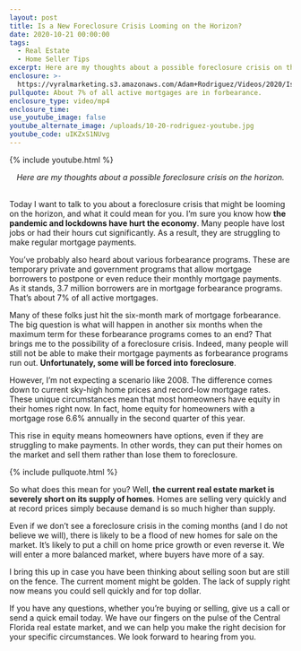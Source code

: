 ```yaml
---
layout: post
title: Is a New Foreclosure Crisis Looming on the Horizon?
date: 2020-10-21 00:00:00
tags:
  - Real Estate
  - Home Seller Tips
excerpt: Here are my thoughts about a possible foreclosure crisis on the horizon.
enclosure: >-
  https://vyralmarketing.s3.amazonaws.com/Adam+Rodriguez/Videos/2020/Is+a+New+Foreclosure+Crisis+Looming+on+the+Horizon_.mp4
pullquote: About 7% of all active mortgages are in forbearance.
enclosure_type: video/mp4
enclosure_time:
use_youtube_image: false
youtube_alternate_image: /uploads/10-20-rodriguez-youtube.jpg
youtube_code: uIKZxS1NUvg
---
```


{% include youtube.html %}

<center><em>Here are my thoughts about a possible foreclosure crisis on the horizon.</em></center>

<br>Today I want to talk to you about a foreclosure crisis that might be looming on the horizon, and what it could mean for you. I’m sure you know how **the pandemic and lockdowns have hurt the economy**. Many people have lost jobs or had their hours cut significantly. As a result, they are struggling to make regular mortgage payments.

You’ve probably also heard about various forbearance programs. These are temporary private and government programs that allow mortgage borrowers to postpone or even reduce their monthly mortgage payments. As it stands, 3.7 million borrowers are in mortgage forbearance programs. That’s about 7% of all active mortgages.

Many of these folks just hit the six-month mark of mortgage forbearance. The big question is what will happen in another six months when the maximum term for these forbearance programs comes to an end? That brings me to the possibility of a foreclosure crisis. Indeed, many people will still not be able to make their mortgage payments as forbearance programs run out. **Unfortunately, some will be forced into foreclosure**.

However, I’m not expecting a scenario like 2008. The difference comes down to current sky-high home prices and record-low mortgage rates. These unique circumstances mean that most homeowners have equity in their homes right now. In fact, home equity for homeowners with a mortgage rose 6.6% annually in the second quarter of this year.

This rise in equity means homeowners have options, even if they are struggling to make payments. In other words, they can put their homes on the market and sell them rather than lose them to foreclosure.

{% include pullquote.html %}

So what does this mean for you? Well, **the current real estate market is severely short on its supply of homes**. Homes are selling very quickly and at record prices simply because demand is so much higher than supply.

Even if we don’t see a foreclosure crisis in the coming months (and I do not believe we will), there is likely to be a flood of new homes for sale on the market. It’s likely to put a chill on home price growth or even reverse it. We will enter a more balanced market, where buyers have more of a say.

I bring this up in case you have been thinking about selling soon but are still on the fence. The current moment might be golden. The lack of supply right now means you could sell quickly and for top dollar.

If you have any questions, whether you’re buying or selling, give us a call or send a quick email today. We have our fingers on the pulse of the Central Florida real estate market, and we can help you make the right decision for your specific circumstances. We look forward to hearing from you.